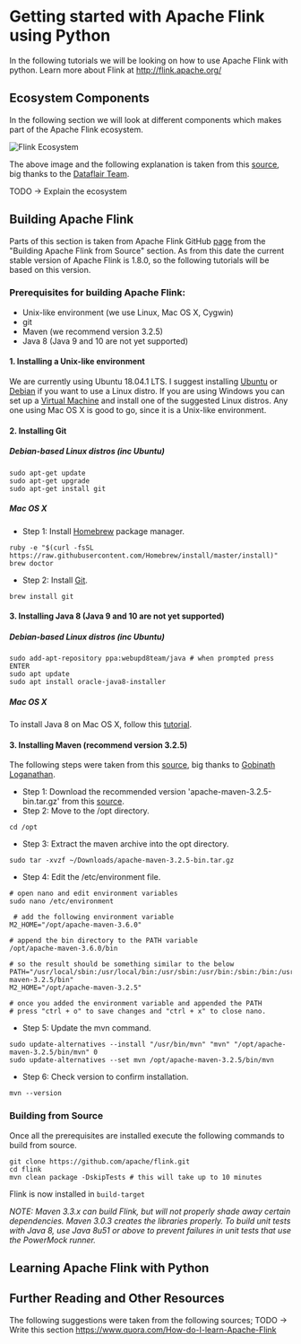 # Getting started with Apache Flink using Python 

In the following tutorials we will be looking on how to use Apache Flink with python. 
Learn more about Flink at http://flink.apache.org/

## Ecosystem Components
In the following section we will look at different components which makes part of the Apache Flink ecosystem. 

![Flink Ecosystem](https://raw.githubusercontent.com/achmand/ics5114_assignment/master/tutorials/images/flink_ecosystem.png)

The above image and the following explanation is taken from this [source](https://data-flair.training/blogs/flink-tutorial/), big thanks to the [Dataflair Team](https://data-flair.training/blogs/author/dfteam2/). 

TODO -> Explain the ecosystem

## Building Apache Flink
Parts of this section is taken from Apache Flink GitHub [page](https://github.com/apache/flink) from the "Building Apache Flink from Source" section. As from this date the current stable version of Apache Flink is 1.8.0, so the following tutorials will be based on this version. 

### Prerequisites for building Apache Flink:
* Unix-like environment (we use Linux, Mac OS X, Cygwin)
* git
* Maven (we recommend version 3.2.5)
* Java 8 (Java 9 and 10 are not yet supported)

#### 1. Installing a Unix-like environment 
We are currently using Ubuntu 18.04.1 LTS. I suggest installing [Ubuntu](https://tutorials.ubuntu.com/tutorial/tutorial-install-ubuntu-desktop#0) or [Debian](https://www.debian.org/releases/stretch/installmanual) if you want to use a Linux distro. If you are using Windows you can set up a [Virtual Machine](https://www.virtualbox.org/) and install one of the suggested Linux distros. Any one using Mac OS X is good to go, since it is a Unix-like environment.

#### 2. Installing Git  
##### Debian-based Linux distros (inc Ubuntu)
```
sudo apt-get update
sudo apt-get upgrade
sudo apt-get install git
```
##### Mac OS X
* Step 1: Install [Homebrew](https://brew.sh/) package manager. 
```
ruby -e "$(curl -fsSL https://raw.githubusercontent.com/Homebrew/install/master/install)"
brew doctor
```
* Step 2: Install [Git](https://git-scm.com/). 
```
brew install git
```
#### 3. Installing Java 8 (Java 9 and 10 are not yet supported)
##### Debian-based Linux distros (inc Ubuntu)
```
sudo add-apt-repository ppa:webupd8team/java # when prompted press ENTER
sudo apt update
sudo apt install oracle-java8-installer
```
##### Mac OS X
To install Java 8 on Mac OS X, follow this [tutorial](https://docs.oracle.com/javase/8/docs/technotes/guides/install/mac_jdk.html).

#### 3. Installing Maven (recommend version 3.2.5)
The following steps were taken from this [source](https://www.javahelps.com/2017/10/install-apache-maven-on-linux.html), big thanks to [Gobinath Loganathan](https://www.blogger.com/profile/13489835818968107322). 

* Step 1: Download the recommended version 'apache-maven-3.2.5-bin.tar.gz' from this [source](https://archive.apache.org/dist/maven/maven-3/3.2.5/binaries/).
* Step 2: Move to the /opt directory.
```
cd /opt
```
* Step 3: Extract the maven archive into the opt directory.
```
sudo tar -xvzf ~/Downloads/apache-maven-3.2.5-bin.tar.gz
```
* Step 4: Edit the /etc/environment file.
```
# open nano and edit environment variables
sudo nano /etc/environment 

 # add the following environment variable
M2_HOME="/opt/apache-maven-3.6.0"

# append the bin directory to the PATH variable
/opt/apache-maven-3.6.0/bin

# so the result should be something similar to the below
PATH="/usr/local/sbin:/usr/local/bin:/usr/sbin:/usr/bin:/sbin:/bin:/usr/games:/usr/local/games:/opt/apache-maven-3.2.5/bin"
M2_HOME="/opt/apache-maven-3.2.5"

# once you added the environment variable and appended the PATH 
# press "ctrl + o" to save changes and "ctrl + x" to close nano. 
```
* Step 5: Update the mvn command.
```
sudo update-alternatives --install "/usr/bin/mvn" "mvn" "/opt/apache-maven-3.2.5/bin/mvn" 0
sudo update-alternatives --set mvn /opt/apache-maven-3.2.5/bin/mvn
```
* Step 6: Check version to confirm installation.
```
mvn --version
```

### Building from Source
Once all the prerequisites are installed execute the following commands to build from source.  
```
git clone https://github.com/apache/flink.git
cd flink
mvn clean package -DskipTests # this will take up to 10 minutes
```

Flink is now installed in `build-target`

*NOTE: Maven 3.3.x can build Flink, but will not properly shade away certain dependencies. Maven 3.0.3 creates the libraries properly.
To build unit tests with Java 8, use Java 8u51 or above to prevent failures in unit tests that use the PowerMock runner.*

## Learning Apache Flink with Python


## Further Reading and Other Resources 
The following suggestions were taken from the following sources;
TODO -> Write this section 
https://www.quora.com/How-do-I-learn-Apache-Flink

